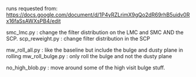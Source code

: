 
runs requested from: https://docs.google.com/document/d/1P4yRZLrimX9gQo2dR69rhB5uidv0Rx16faSsAWXsPB4/edit



smc_lmc.py : change the filter distribution on the LMC and SMC AND the SCP.
scp_reweight.py : change filter distribution in the SCP


mw_roll_all.py : like the baseline but include the bulge and dusty plane in rolling
mw_roll_bulge.py : only roll the bulge and not the dusty plane

no_high_blob.py : move around some of the high visit bulge stuff.





